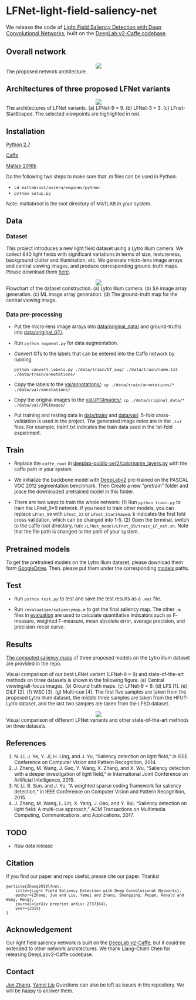 ﻿# LFNet-light-field-saliency-net

We release the code of [Light Field Saliency Detection with Deep Convolutional Networks](http://arxiv.org/abs/1906.08331), built on the  [DeepLab v2-Caffe codebase](https://bitbucket.org/aquariusjay/deeplab-public-ver2/src/master/).

## Overall network

<div style="text-align:center"><img src ="https://github.com/YaMeiLiu/LFNet-light-field-saliency-net/raw/master/framework.png" /></div>
<font size=2> The proposed network architecture.

## Architectures of three proposed LFNet variants 

<div style="text-align:center"><img src ="https://github.com/YaMeiLiu/LFNet-light-field-saliency-net/raw/master/LFNet.png" /></div>
<font size=2> The architectures of LFNet variants.  (a) LFNet-9 × 9. (b) LFNet-3 × 3. (c) LFnet-StarShaped. The selected viewpoints are highlighted in red.

## Installation

[Python 2.7](https://www.anaconda.com/distribution/) 

[Caffe](https://caffe.berkeleyvision.org/)

[Matlab 2016b](https://www.mathworks.com/products/matlab.html)

Do the following two steps to make sure that .m files can be used in Python:
- `cd matlabroot/extern/engines/python` 
- `python setup.py`

Note: matlabroot is the root directory of MATLAB in your system.


## Data

### Dataset

This project introduces a new light field dataset using a Lytro Illum camera.
We collect 640 light fields with significant variations in terms of size, textureness, background clutter and illumination, etc.
We generate micro-lens image arrays and central viewing images, and produce corresponding ground-truth maps. 
Please download them [here](https://drive.google.com/drive/folders/1iEuM-CO5JUgKa5-NHMXWjorAt2kBaSU3).

<div style="text-align:center"><img src ="https://github.com/YaMeiLiu/LFNet-light-field-saliency-net/raw/master/dataset_construction.png" /></div>
<font size=2> Flowchart of the dataset construction. (a) Lytro Illum camera. (b) SA image array generation. (c) ML image array generation. (d) The ground-truth map for the central viewing image.


### Data pre-processing

* Put the micro-lens image arrays into [data/original_data/](/data/original_data) and ground-truths into [data/original_GT/](/data/original_GT).

* Run `python augment.py` for data augmentation.

* Convert GTs to the labels that can be entered into the Caffe network by running

   `python convert_labels.py ./data/train/GT_aug/ ./data/train/name.txt ./data/train/annotations/`

* Copy the labels to the [val/annotations/](	/data/val/annotations/):
`cp ./data/train/annotations/* ./data/val/annotations/`

* Copy the original images to the [val/JPGImages/](/data/val/JPGImages/):
`cp ./data/original_data/* ./data/val/JPGImages/`

* Put training and testing data in [data/train/](/data/train/) and [data/val/](/data/val/).
5-fold cross-validation is used in the project.
The generated image index are in the `.txt` files.
For example, train1.txt indicates the train data used in the 1st-fold experiment. 


## Train
* Replace the `caffe_root` in [deeplab-public-ver2/colorname_layers.py](/deeplab-public-ver2/colorname_layers.py) with the caffe path in your system. 

* We initialize the backbone model with [DeepLabv2](https://drive.google.com/open?id=1ed4HmhGn50uz21wUavIkZYcYz8OjRg4l) pre-trained on the PASCAL VOC 2012 segmentation benchmark. Then Create a new "pretrain"  folder and place the downloaded pretrained model in this folder.
  
* There are two ways to train the whole network:
(1) Run `python train.py` to train the LFnet_9×9 network. If you need to train other models, you can replace 	`LFnet_99` with `LFnet_33` or `LFnet_StarShaped`. k indicates the first fold cross validation, which can be changed into 1-5.
(2) Open the terminal, switch to the caffe root directory, 
run: `/LFNet_model/LFnet_99/train_LF_net.sh`. 
Note that the file path is changed to the path of your system.



## Pretrained models
To get the pretrained models on the Lytro Illum dataset, please download them form [GoogleDrive](https://drive.google.com/open?id=12L8nYlkMsnjUHWJm97gIkDGdTD7GxUDp).
Then, please put them under the corresponding [models](/models/) paths.



## Test

* Run `python test.py` to test and save the test results as a `.mat` file.

* Run `/evaluation/saliencymap.m` to get the final saliency map. The other `.m` files in [evaluation](	/evaluation/) are used to calculate quantitative indicators such as F-measure,  weighted F-measure,  mean absolute error,  average precision, and precision-recall curve.


## Results
[The computed saliency maps](https://drive.google.com/open?id=1a-UiTu49rbQkJ7RYrjIayOwPaO2RGtfZ) of three proposed models on the Lytro illum dataset are provided in the repo.

Visual comparison of our best LFNet variant (LFNet-9 × 9) and state-of-the-art methods on three datasets is shown in the following figure. (a) Central viewing/all-focus images. (b) Ground truth maps. 
(c) LFNet-9 × 9. (d) LFS [1]. (e) DILF [2]. (f) WSC [3]. (g) Multi-cue [4]. The first five samples are taken from the proposed Lytro Illum dataset, 
the middle three samples are taken from the HFUT-Lytro dataset, and the last two samples are taken from the LFSD dataset.
<div style="text-align:center"><img src ="https://github.com/YaMeiLiu/LFNet-light-field-saliency-net/raw/master/result.png" /></div>
<font size=2> Visual comparison of different LFNet variants and other state-of-the-art methods on three datasets.


## References
1. N. Li, J. Ye, Y. Ji, H. Ling, and J. Yu, “Saliency detection on light field,” in IEEE Conference on Computer Vision and Pattern Recognition, 2014.
2. J. Zhang, M. Wang, J. Gao, Y. Wang, X. Zhang, and X. Wu, “Saliency detection with a deeper investigation of light field,” in International Joint Conference on Artificial Intelligence, 2015.
3. N. Li, B. Sun, and J. Yu, “A weighted sparse coding framework for saliency detection,” in IEEE Conference on Computer Vision and Pattern Recognition, 2015.
4. J. Zhang, M. Wang, L. Lin, X. Yang, J. Gao, and Y. Rui, “Saliency detection on light field: A multi-cue approach,” ACM Transactions on Multimedia Computing, Communications, and Applications, 2017.


## TODO
- Raw data release


## Citation

If you find our paper and repo useful, please cite our paper. Thanks!

```
@article{Zhang2019lfnet,
    title={Light Field Saliency Detection with Deep Convolutional Networks},
    author={Zhang, Jun and Liu, Yamei and Zhang, Shengping, Poppe, Ronald and Wang, Meng},
    journal={arXiv preprint arXiv: 2737364},
    year={2019}
}  
```

## Acknowledgement

Our light field saliency network is built on the  [DeepLab v2-Caffe](https://bitbucket.org/aquariusjay/deeplab-public-ver2/src/master/), 
but it could be extended to other network architectures. We thank Liang-Chieh Chen for releasing DeepLabv2-Caffe codebase.


## Contact

[Jun Zhang](mailto:zhangjun1126@gmail.com),  [Yamei Liu](mailto:liuarmg@gmail.com)
Questions can also be left as issues in the repository. We will be happy to answer them.
